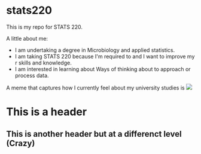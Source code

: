 # stats220

This is my repo for STATS 220. 

A little about me:

- I am undertaking a degree in Microbiology and applied statistics.
- I am taking STATS 220 because I'm required to and I want to improve my r skills and knowledge. 
- I am interested in learning about Ways of thinking about to approach or process data.

A meme that captures how I currently feel about my university studies is 
![](https://media1.tenor.com/m/w8kAoMlhgjQAAAAC/so-it-begins-raining.gif)

# This is a header 

## This is another header but at a differenct level (Crazy) 
